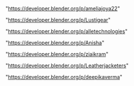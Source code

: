 "https://developer.blender.org/p/ameliajoya22"

"https://developer.blender.org/p/Lustigear"

"https://developer.blender.org/p/alletechnologies"

"https://developer.blender.org/p/Anisha"

"https://developer.blender.org/p/ziaikram"

"https://developer.blender.org/p/Leatherjacketers"

"https://developer.blender.org/p/deepikaverma"

 
 
